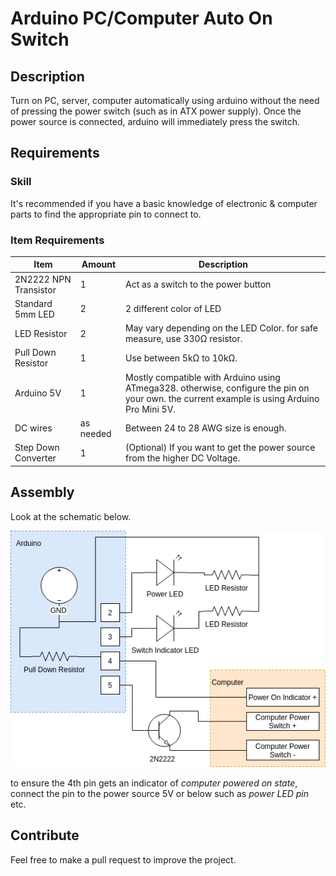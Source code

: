 # Arduino PC/Computer Auto On Switch
## Description
Turn on PC, server, computer automatically using arduino without the need of pressing the power switch (such as in ATX power supply). Once the power source is connected, arduino will immediately press the switch.


## Requirements
### Skill
It's recommended if you have a basic knowledge of electronic & computer parts to find the appropriate pin to connect to.

### Item Requirements

| Item                  | Amount    | Description                                                                                                                                 |
| --------------------- | --------- | ------------------------------------------------------------------------------------------------------------------------------------------- |
| 2N2222 NPN Transistor | 1         | Act as a switch to the power button                                                                                                         |
| Standard 5mm LED      | 2         | 2 different color of LED                                                                                                                    |
| LED Resistor          | 2         | May vary depending on the LED Color. for safe measure, use 330Ω resistor.                                                                   |
| Pull Down Resistor    | 1         | Use between 5kΩ to 10kΩ.                                                                                                                    |
| Arduino 5V            | 1         | Mostly compatible with Arduino using ATmega328. otherwise, configure the pin on your own. the current example is using Arduino Pro Mini 5V. |
| DC wires              | as needed | Between 24 to 28 AWG size is enough.                                                                                                        |
| Step Down Converter   | 1         | (Optional) If you want to get the power source from the higher DC Voltage.                                                                  |

## Assembly

Look at the schematic below.


![Schematic](img/pcswitch.png)



to ensure the 4th pin gets an indicator of *computer powered on state*, connect the pin to the power source 5V or below such as *power LED pin* etc. 

## Contribute
Feel free to make a pull request to improve the project.
